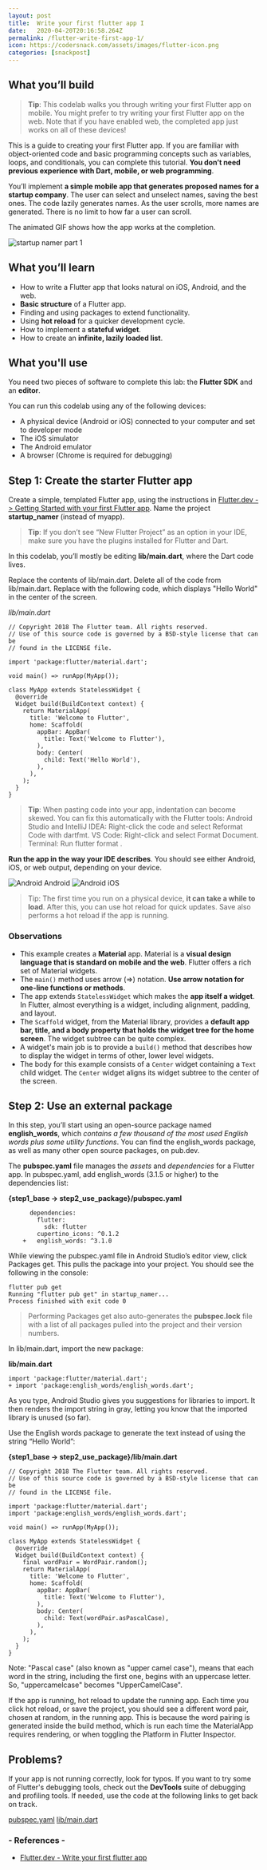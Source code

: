 ```yaml
---
layout: post
title:  Write your first flutter app I
date:   2020-04-20T20:16:58.264Z
permalink: /flutter-write-first-app-1/
icon: https://codersnack.com/assets/images/flutter-icon.png
categories: [snackpost]
---
```

## What you’ll build
> **Tip**: This codelab walks you through writing your first Flutter app on mobile. You might prefer to try writing your first Flutter app on the web. Note that if you have enabled web, the completed app just works on all of these devices!

This is a guide to creating your first Flutter app. If you are familiar with object-oriented code and basic programming concepts such as variables, loops, and conditionals, you can complete this tutorial. **You don’t need previous experience with Dart, mobile, or web programming**.

You’ll implement **a simple mobile app that generates proposed names for a startup company**. The user can select and unselect names, saving the best ones. The code lazily generates names. As the user scrolls, more names are generated. There is no limit to how far a user can scroll.

The animated GIF shows how the app works at the completion.

![startup namer part 1](https://codersnack.com/assets/images/startup-namer-part-1-flutter.gif)


## What you’ll learn
- How to write a Flutter app that looks natural on iOS, Android, and the web.
- **Basic structure** of a Flutter app.
- Finding and using packages to extend functionality.
- Using **hot reload** for a quicker development cycle.
- How to implement a **stateful widget**.
- How to create an **infinite, lazily loaded list**.

## What you'll use
You need two pieces of software to complete this lab: the **Flutter SDK** and an **editor**.

You can run this codelab using any of the following devices:

- A physical device (Android or iOS) connected to your computer and set to developer mode
- The iOS simulator
- The Android emulator
- A browser (Chrome is required for debugging)

## Step 1: Create the starter Flutter app
Create a simple, templated Flutter app, using the instructions in [Flutter.dev -> Getting Started with your first Flutter app](https://flutter.dev/docs/get-started/test-drive?tab=terminal#create-app). Name the project **startup_namer** (instead of myapp).

 > **Tip**: If you don’t see “New Flutter Project” as an option in your IDE, make sure you have the plugins installed for Flutter and Dart.

In this codelab, you’ll mostly be editing **lib/main.dart**, where the Dart code lives.

Replace the contents of lib/main.dart. Delete all of the code from lib/main.dart. Replace with the following code, which displays "Hello World" in the center of the screen.

*lib/main.dart*

```
// Copyright 2018 The Flutter team. All rights reserved.
// Use of this source code is governed by a BSD-style license that can be
// found in the LICENSE file.

import 'package:flutter/material.dart';

void main() => runApp(MyApp());

class MyApp extends StatelessWidget {
  @override
  Widget build(BuildContext context) {
    return MaterialApp(
      title: 'Welcome to Flutter',
      home: Scaffold(
        appBar: AppBar(
          title: Text('Welcome to Flutter'),
        ),
        body: Center(
          child: Text('Hello World'),
        ),
      ),
    );
  }
}
```
> **Tip**: When pasting code into your app, indentation can become skewed. You can fix this automatically with the Flutter tools:
> Android Studio and IntelliJ IDEA: Right-click the code and select Reformat Code with dartfmt.
> VS Code: Right-click and select Format Document.
> Terminal: Run flutter format <filename>.

**Run the app in the way your IDE describes**. You should see either Android, iOS, or web output, depending on your device.

![Android](https://codersnack.com/assets/images/flutter-first-app-android.png)
Android
![Android](https://codersnack.com/assets/images/flutter-first-app-ios.png)
iOS

> Tip: The first time you run on a physical device, **it can take a while to load**. After this, you can use hot reload for quick updates. Save also performs a hot reload if the app is running.

### Observations
- This example creates a **Material** app. Material is a **visual design language that is standard on mobile and the web**. Flutter offers a rich set of Material widgets.
- The ```main()``` method uses arrow (=>) notation. **Use arrow notation for one-line functions or methods**.
- The app extends ```StatelessWidget``` which makes the **app itself a widget**. In Flutter, almost everything is a widget, including alignment, padding, and layout.
- The ```Scaffold``` widget, from the Material library, provides a **default app bar, title, and a body property that holds the widget tree for the home screen**. The widget subtree can be quite complex.
- A widget's main job is to provide a ```build()``` method that describes how to display the widget in terms of other, lower level widgets.
- The body for this example consists of a ```Center``` widget containing a ```Text``` child widget. The ```Center``` widget aligns its widget subtree to the center of the screen.

## Step 2: Use an external package
In this step, you’ll start using an open-source package named **english_words**, which *contains a few thousand of the most used English words plus some utility functions*. You can find the english_words package, as well as many other open source packages, on pub.dev.

The **pubspec.yaml** file manages the *assets* and *dependencies* for a Flutter app. In pubspec.yaml, add english_words (3.1.5 or higher) to the dependencies list:

**{step1_base → step2_use_package}/pubspec.yaml**
```
	  dependencies:
	    flutter:
	      sdk: flutter
	    cupertino_icons: ^0.1.2
	+   english_words: ^3.1.0
```
While viewing the pubspec.yaml file in Android Studio’s editor view, click Packages get. This pulls the package into your project. You should see the following in the console:

```
flutter pub get
Running "flutter pub get" in startup_namer...
Process finished with exit code 0
```
> Performing Packages get also auto-generates the **pubspec.lock** file with a list of all packages pulled into the project and their version numbers.

In lib/main.dart, import the new package:

**lib/main.dart**

```
import 'package:flutter/material.dart';
+ import 'package:english_words/english_words.dart';
```
As you type, Android Studio gives you suggestions for libraries to import. It then renders the import string in gray, letting you know that the imported library is unused (so far).

Use the English words package to generate the text instead of using the string “Hello World”:

**{step1_base → step2_use_package}/lib/main.dart**
```
// Copyright 2018 The Flutter team. All rights reserved.
// Use of this source code is governed by a BSD-style license that can be
// found in the LICENSE file.

import 'package:flutter/material.dart';
import 'package:english_words/english_words.dart';

void main() => runApp(MyApp());

class MyApp extends StatelessWidget {
  @override
  Widget build(BuildContext context) {
    final wordPair = WordPair.random();
    return MaterialApp(
      title: 'Welcome to Flutter',
      home: Scaffold(
        appBar: AppBar(
          title: Text('Welcome to Flutter'),
        ),
        body: Center(
          child: Text(wordPair.asPascalCase),
        ),
      ),
    );
  }
}
```
 Note: "Pascal case" (also known as "upper camel case"), means that each word in the string, including the first one, begins with an uppercase letter. So, "uppercamelcase" becomes "UpperCamelCase".

If the app is running, hot reload to update the running app. Each time you click hot reload, or save the project, you should see a different word pair, chosen at random, in the running app. This is because the word pairing is generated inside the build method, which is run each time the MaterialApp requires rendering, or when toggling the Platform in Flutter Inspector.

## Problems?
If your app is not running correctly, look for typos. If you want to try some of Flutter's debugging tools, check out the **DevTools** suite of debugging and profiling tools. If needed, use the code at the following links to get back on track.

[pubspec.yaml](https://raw.githubusercontent.com/flutter/codelabs/master/startup_namer/step2_use_package/pubspec.yaml)
[lib/main.dart](https://raw.githubusercontent.com/flutter/codelabs/master/startup_namer/step2_use_package/lib/main.dart)







### - References -

- [Flutter.dev - Write your first flutter app](https://flutter.dev/docs/get-started/codelab)
